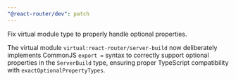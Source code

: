 ```yaml
---
"@react-router/dev": patch
---
```


Fix virtual module type to properly handle optional properties.

The virtual module `virtual:react-router/server-build` now deliberately implements CommonJS `export =` syntax to correctly support optional properties in the `ServerBuild` type, ensuring proper TypeScript compatibility with `exactOptionalPropertyTypes`.
